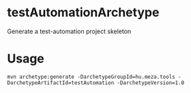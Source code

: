 testAutomationArchetype
=======================

Generate a test-automation project skeleton

# Usage

```mvn archetype:generate -DarchetypeGroupId=hu.meza.tools -DarchetypeArtifactId=testAutomation -DarchetypeVersion=1.0```
